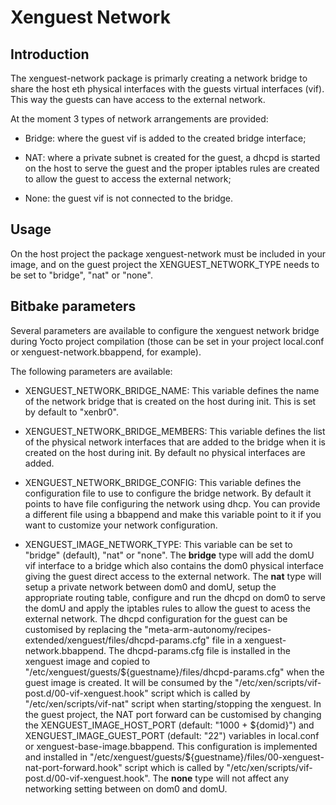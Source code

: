 Xenguest Network
================

Introduction
------------

The xenguest-network package is primarly creating a network bridge to share
the host eth physical interfaces with the guests virtual interfaces (vif).
This way the guests can have access to the external network.

At the moment 3 types of network arrangements are provided:

- Bridge: where the guest vif is added to the created bridge interface;

- NAT: where a private subnet is created for the guest, a dhcpd is started on
  the host to serve the guest and the proper iptables rules are created to
  allow the guest to access the external network;

- None: the guest vif is not connected to the bridge.

Usage
-----

On the host project the package xenguest-network must be included in your
image, and on the guest project the XENGUEST_NETWORK_TYPE needs to be set to
"bridge", "nat" or "none".

Bitbake parameters
------------------

Several parameters are available to configure the xenguest network bridge
during Yocto project compilation (those can be set in your project local.conf
or xenguest-network.bbappend, for example).

The following parameters are available:

- XENGUEST_NETWORK_BRIDGE_NAME: This variable defines the name of the network
  bridge that is created on the host during init.
  This is set by default to "xenbr0".

- XENGUEST_NETWORK_BRIDGE_MEMBERS: This variable defines the list of the
  physical network interfaces that are added to the bridge when it is created
  on the host during init.
  By default no physical interfaces are added.

- XENGUEST_NETWORK_BRIDGE_CONFIG: This variable defines the configuration file
  to use to configure the bridge network. By default it points to have file
  configuring the network using dhcp.
  You can provide a different file using a bbappend and make this variable
  point to it if you want to customize your network configuration.

- XENGUEST_IMAGE_NETWORK_TYPE: This variable can be set to "bridge" (default),
  "nat" or "none".
  The **bridge** type will add the domU vif interface to a bridge which also
  contains the dom0 physical interface giving the guest direct access to the
  external network.
  The **nat** type will setup a private network between dom0 and domU, setup
  the appropriate routing table, configure and run the dhcpd on dom0 to serve
  the domU and apply the iptables rules to allow the guest to acess the
  external network. The dhcpd configuration for the guest can be customised by
  replacing the
  "meta-arm-autonomy/recipes-extended/xenguest/files/dhcpd-params.cfg" file
  in a xenguest-network.bbappend. The dhcpd-params.cfg file is installed in
  the xenguest image and copied to
  "/etc/xenguest/guests/${guestname}/files/dhcpd-params.cfg" when the guest
  image is created. It will be consumed by the
  "/etc/xen/scripts/vif-post.d/00-vif-xenguest.hook" script which is called by
  "/etc/xen/scripts/vif-nat" script when starting/stopping the xenguest.
  In the guest project, the NAT port forward can be customised by changing
  the XENGUEST_IMAGE_HOST_PORT (default: "1000 + ${domid}") and
  XENGUEST_IMAGE_GUEST_PORT (default: "22") variables in local.conf or
  xenguest-base-image.bbappend. This configuration is implemented and installed
  in "/etc/xenguest/guests/${guestname}/files/00-xenguest-nat-port-forward.hook"
  script which is called by "/etc/xen/scripts/vif-post.d/00-vif-xenguest.hook".
  The **none** type will not affect any networking setting between on dom0 and
  domU.
